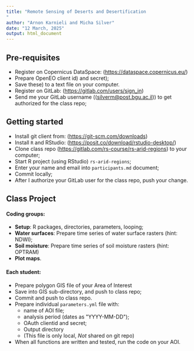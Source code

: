 ```yaml
---
title: "Remote Sensing of Deserts and Desertification
"
author: "Arnon Karnieli and Micha Silver"
date: "12 March, 2025"
output: html_document
---
```



## Pre-requisites


* Register on Copernicus DataSpace: (https://dataspace.copernicus.eu/)
* Prepare OpenEO client id) and secret);
* Save these) to a text file on your computer.
* Register on GitLab: (https://gitlab.com/users/sign_in)
* Send me your GitLab username ((silverm@post.bgu.ac.il)) to get authorized for the class repo;


## Getting started
	
* Install git client from: (https://git-scm.com/downloads)
* Install `R` and RStudio:  (https://posit.co/download/rstudio-desktop/)
* Clone class repo (https://gitlab.com/rs-course/rs-arid-regions) to your computer;
* Start R project (using RStudio) `rs-arid-regions`;
* Enter your name and email into `participants.md` document;
* Commit locally;
* After I authorize your GitLab user for the class repo, push your change.


## Class Project
	
#### Coding groups:

* **Setup**: R packages, directories, parameters, looping;
* **Water surfaces**: Prepare time series of water surface rasters (hint: NDWI);
* **Soil moisture**: Prepare time series of soil moisture rasters (hint: OPTRAM)
* **Plot maps**.

#### Each student:

* Prepare polygon GIS file of your Area of Interest
* Save into GIS sub-directory, and push to class repo;
* Commit and push to class repo.
* Prepare individual `parameters.yml` file with:
  - name of AOI file;
  - analysis period (dates as "YYYY-MM-DD");
  - OAuth clientid and secret;
  - Output directory
  - (This file is only local, *Not* shared on git repo)
* When all functions are written and tested, run the code on your AOI.

